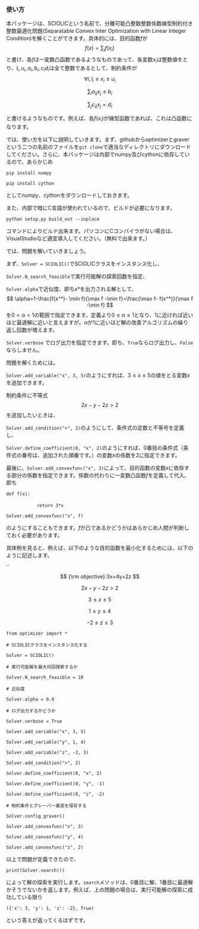 ### 使い方



本パッケージは、SCIOLICという名前で、分離可能凸整数整数係数線型制約付き整数最適化問題(Separatable Convex Inter Optimization with Linear Integer Condition)を解くことができます。具体的には、目的函数$f$が
$$
f(x)=\sum_if(x_i)
$$
と書け、各$f$は一変数凸函数であるようなものであって、各変数$x_i$は整数値をとり、$l_i,u_i,a_i,b_i,c_id_i$は全て整数であるとして、制約条件が
$$
\forall i, l_i \leq x_i \leq u_i
$$

$$
\sum_ia_{ij}x_j \leq b_i
$$

$$
\sum_{j}c_{ij}x_j =d_i
$$

と書けるようなものです。例えば、各$f(x_i)$が線型函数であれば、これは凸函数になります。



では、使い方を以下に説明していきます。まず、githubからoptimizerとgraverという二つの名前のファイルを`git clone`で適当なディレクトリにダウンロードしてください。さらに、本パッケージは内部でnumpy及びcythonに依存しているので、あらかじめ

`pip install numpy`

`pip install cython`

としてnumpy、cythonをダウンロードしておきます。



また、内部で暗にC言語が使われているので、ビルドが必要になります。

`python setup.py build_ext --inplace`

コマンドによりビルド出来ます。パソコンにCコンパイラがない場合は、VisualStudioなど適宜導入してください。（無料で出来ます。）



では、問題を解いていきましょう。



まず、`Solver = SCIOLIC()`でSCIOLICクラスをインスタンス化し、

`Solver.N_search_feasible`で実行可能解の探索回数を指定、



`Solver.alpha`で近似度、即ち$x*$を出力される解として、
$$
\alpha=1-\frac{f(x^*)- \min f}{\max f -\min f}=\frac{\max f-  f(x^*)}{\max f -\min f}
$$
を$0<\alpha<1$の範囲で指定できます。定義より$0\leq \alpha \leq 1$となり、$1$に近ければ近いほど最適解に近いと言えますが。$\alpha$が$1$に近いほど解の改善アルゴリズムの繰り返し回数が増えます。



`Solver.verbose` でログ出力を指定できます。即ち、`True`ならログ出力し、`False`ならしません。



問題を解くためには。

`Solver.add_variable("x", 3, 5)`のようにすれば、$3\leq x \leq 5$の値をとる変数$x$を追加できます。

制約条件に不等式
$$
2x-y-2z>2
$$
を追加したいときは、

 `Solver.add_condition(">", 2)`のようにして、条件式の定数と不等号を定義し、

 `Solver.define_coefficient(0, "x", 2)`のようにすれば、$0$番目の条件式（条件式の番号は、追加された順番です。）の変数$x$の係数を$2$に指定できます。

最後に、`Solver.add_convexfunc("x", 3)`によって、目的函数の変数$x$に依存する部分の係数を指定できます。係数の代わりに一変数凸函数$f$を定義して代入、即ち

`def f(x):`

​	`			return 3*x`

`Solver.add_convexfunc("x", f)`

のようにすることもできます。$f$が凸であるかどうかはあらかじめ人間が判断しておく必要があります。		



具体例を見ると、例えば、以下のような目的函数を最小化するためには、以下のように記述します。

``
$$
{\rm objective}:3x+4y+2z
$$

$$
2x-y-2z>2
$$


$$
3\leq x\leq 5
$$

$$
1\leq y \leq 4
$$

$$
-2 \leq z\leq 3
$$



`from optimizer import *`



`# SCIOLICクラスをインスタンス化する`

`Solver = SCIOLIC()`

  `# 実行可能解を最大何回探索するか`

  `Solver.N_search_feasible = 10`

  `# 近似度`

  `Solver.alpha = 0.9`

  `# ログ出力するかどうか`

  `Solver.verbose = True`



  `Solver.add_variable("x", 3, 5)`

  `Solver.add_variable("y", 1, 4)`

  `Solver.add_variable("z", -2, 3)`

  `Solver.add_condition(">", 2)`



  `Solver.define_coefficient(0, "x", 2)`

  `Solver.define_coefficient(0, "y", -1)`

  `Solver.define_coefficient(0, "z", -2)`

`# 制約条件とグレーバー基底を保存する`

`Solver.config_graver()`



  `Solver.add_convexfunc("x", 3)`

  `Solver.add_convexfunc("y", 4)`

  `Solver.add_convexfunc("z", 2)`



以上で問題が定義できたので、

`print(Solver.search())`

によって解の探索を実行します。`search`メソッドは、0番目に解、1番目に最適解かそうでないかを返します。例えば、上の問題の場合は、実行可能解の探索に成功している限り

`({'x': 3, 'y': 1, 'z': -2}, True)`

という答えが返ってくるはずです。
